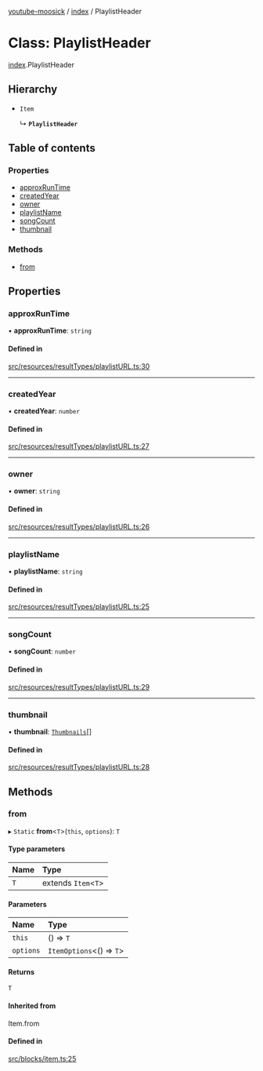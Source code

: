 [youtube-moosick](../README.md) / [index](../modules/index.md) / PlaylistHeader

# Class: PlaylistHeader

[index](../modules/index.md).PlaylistHeader

## Hierarchy

- `Item`

  ↳ **`PlaylistHeader`**

## Table of contents

### Properties

- [approxRunTime](index.PlaylistHeader.md#approxruntime)
- [createdYear](index.PlaylistHeader.md#createdyear)
- [owner](index.PlaylistHeader.md#owner)
- [playlistName](index.PlaylistHeader.md#playlistname)
- [songCount](index.PlaylistHeader.md#songcount)
- [thumbnail](index.PlaylistHeader.md#thumbnail)

### Methods

- [from](index.PlaylistHeader.md#from)

## Properties

### approxRunTime

• **approxRunTime**: `string`

#### Defined in

[src/resources/resultTypes/playlistURL.ts:30](https://github.com/EvasiveXkiller/youtube-moosick/blob/dd2e68f/src/resources/resultTypes/playlistURL.ts#L30)

___

### createdYear

• **createdYear**: `number`

#### Defined in

[src/resources/resultTypes/playlistURL.ts:27](https://github.com/EvasiveXkiller/youtube-moosick/blob/dd2e68f/src/resources/resultTypes/playlistURL.ts#L27)

___

### owner

• **owner**: `string`

#### Defined in

[src/resources/resultTypes/playlistURL.ts:26](https://github.com/EvasiveXkiller/youtube-moosick/blob/dd2e68f/src/resources/resultTypes/playlistURL.ts#L26)

___

### playlistName

• **playlistName**: `string`

#### Defined in

[src/resources/resultTypes/playlistURL.ts:25](https://github.com/EvasiveXkiller/youtube-moosick/blob/dd2e68f/src/resources/resultTypes/playlistURL.ts#L25)

___

### songCount

• **songCount**: `number`

#### Defined in

[src/resources/resultTypes/playlistURL.ts:29](https://github.com/EvasiveXkiller/youtube-moosick/blob/dd2e68f/src/resources/resultTypes/playlistURL.ts#L29)

___

### thumbnail

• **thumbnail**: [`Thumbnails`](index.Thumbnails.md)[]

#### Defined in

[src/resources/resultTypes/playlistURL.ts:28](https://github.com/EvasiveXkiller/youtube-moosick/blob/dd2e68f/src/resources/resultTypes/playlistURL.ts#L28)

## Methods

### from

▸ `Static` **from**<`T`\>(`this`, `options`): `T`

#### Type parameters

| Name | Type |
| :------ | :------ |
| `T` | extends `Item`<`T`\> |

#### Parameters

| Name | Type |
| :------ | :------ |
| `this` | () => `T` |
| `options` | `ItemOptions`<() => `T`\> |

#### Returns

`T`

#### Inherited from

Item.from

#### Defined in

[src/blocks/item.ts:25](https://github.com/EvasiveXkiller/youtube-moosick/blob/dd2e68f/src/blocks/item.ts#L25)
